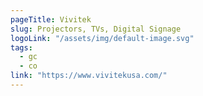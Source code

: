 ```yaml
---
pageTitle: Vivitek
slug: Projectors, TVs, Digital Signage
logoLink: "/assets/img/default-image.svg"
tags:
  - gc
  - co
link: "https://www.vivitekusa.com/"
---
```

